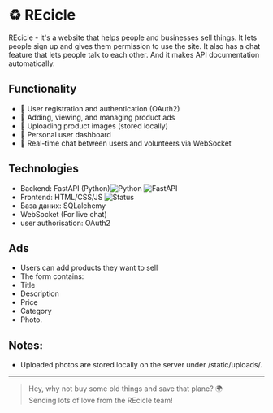 # ♻️ REcicle 
REcicle - it's a website that helps people and businesses sell things. It lets people sign up and gives them permission to use the site. It also has a chat feature that lets people talk to each other. And it makes API documentation automatically.

##  Functionality

- 🌿  User registration and authentication (OAuth2)
- 🌿  Adding, viewing, and managing product ads
- 🌿  Uploading product images (stored locally)
- 🌿  Personal user dashboard
- 🌿  Real-time chat between users and volunteers via WebSocket

##  Technologies

- Backend: FastAPI (Python)![Python](https://img.shields.io/badge/Python-3.11-blue) ![FastAPI](https://img.shields.io/badge/FastAPI-🚀-green)
- Frontend: HTML/CSS/JS ![Status](https://img.shields.io/badge/status-In_Progress-yellow)
- База даних: SQLalchemy
- WebSocket (For live chat)
- user authorisation: OAuth2
## Ads
- Users can add products they want to sell
- The form contains:
- Title
- Description
- Price
- Category
- Photo.
## Notes:
- Uploaded photos are stored locally on the server under /static/uploads/.
---

>  Hey, why not buy some old things and save that plane? 🌍  
> Sending lots of love from the REcicle team! 

